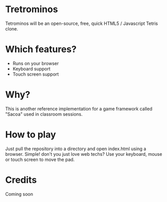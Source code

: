 # Tretrominos

Tetrominos will be an open-source, free, quick HTML5 / Javascript Tetris clone.

# Which features?

* Runs on your browser
* Keyboard support
* Touch screen support

# Why?

This is another reference implementation for a game framework called "Sacoa" used in classroom sessions.

# How to play

Just pull the repository into a directory and open index.html using a browser. Simple! don't you just love web techs?
Use your keyboard, mouse or touch screen to move the pad.

# Credits

Coming soon